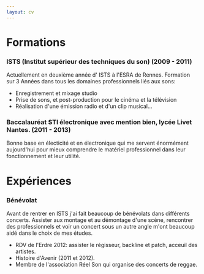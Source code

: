 ```yaml
---
layout: cv
---
```


Formations
==========
### ISTS (Institut supérieur des techniques du son) (2009 - 2011)
  Actuellement en deuxième année d' ISTS à l'ESRA de Rennes. Formation sur 3 Années dans tous les domaines professionnels liés aux sons:

- Enregistrement et mixage studio
- Prise de sons, et post-production pour le cinéma et la télévision
- Réalisation d'une émission radio et d'un clip musical...
  
### Baccalauréat STI électronique avec mention bien, lycée Livet Nantes. (2011 - 2013)
  Bonne base en électicité et en électronique qui me servent énormément aujourd'hui pour mieux comprendre le matériel professionnel dans leur fonctionnement et leur utilité. 
  
Expériences
==========
### Bénévolat
Avant de rentrer en ISTS j'ai fait beaucoup de bénévolats dans différents concerts. Assister aux montage et au démontage d'une scène, rencontrer des professionnels et voir un concert sous un autre angle m'ont beaucoup aidé dans le choix de mes études.

- RDV de l'Erdre 2012: assister le régisseur, backline et patch, acceuil des artistes.
- Histoire d'Avenir (2011 et 2012).
- Membre de l'association Réel Son qui organise des concerts de reggae.
